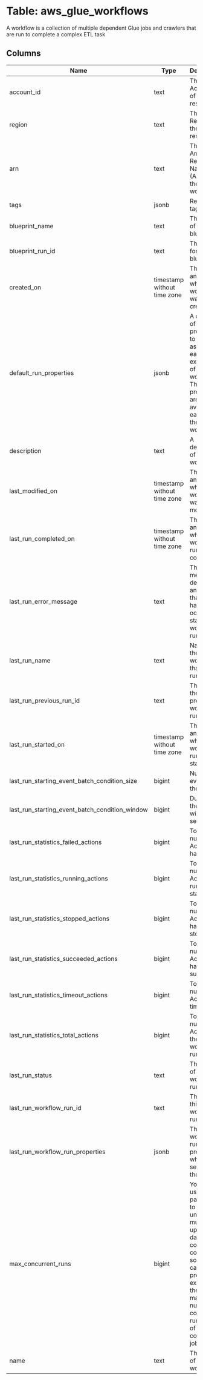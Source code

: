 
# Table: aws_glue_workflows
A workflow is a collection of multiple dependent Glue jobs and crawlers that are run to complete a complex ETL task
## Columns
| Name        | Type           | Description  |
| ------------- | ------------- | -----  |
|account_id|text|The AWS Account ID of the resource.|
|region|text|The AWS Region of the resource.|
|arn|text|The Amazon Resource Name (ARN) of the workflow.|
|tags|jsonb|Resource tags.|
|blueprint_name|text|The name of the blueprint.|
|blueprint_run_id|text|The run ID for this blueprint.|
|created_on|timestamp without time zone|The date and time when the workflow was created.|
|default_run_properties|jsonb|A collection of properties to be used as part of each execution of the workflow. The run properties are made available to each job in the workflow|
|description|text|A description of the workflow.|
|last_modified_on|timestamp without time zone|The date and time when the workflow was last modified.|
|last_run_completed_on|timestamp without time zone|The date and time when the workflow run completed.|
|last_run_error_message|text|This error message describes any error that may have occurred in starting the workflow run|
|last_run_name|text|Name of the workflow that was run.|
|last_run_previous_run_id|text|The ID of the previous workflow run.|
|last_run_started_on|timestamp without time zone|The date and time when the workflow run was started.|
|last_run_starting_event_batch_condition_size|bigint|Number of events in the batch.|
|last_run_starting_event_batch_condition_window|bigint|Duration of the batch window in seconds.|
|last_run_statistics_failed_actions|bigint|Total number of Actions that have failed.|
|last_run_statistics_running_actions|bigint|Total number Actions in running state.|
|last_run_statistics_stopped_actions|bigint|Total number of Actions that have stopped.|
|last_run_statistics_succeeded_actions|bigint|Total number of Actions that have succeeded.|
|last_run_statistics_timeout_actions|bigint|Total number of Actions that timed out.|
|last_run_statistics_total_actions|bigint|Total number of Actions in the workflow run.|
|last_run_status|text|The status of the workflow run.|
|last_run_workflow_run_id|text|The ID of this workflow run.|
|last_run_workflow_run_properties|jsonb|The workflow run properties which were set during the run.|
|max_concurrent_runs|bigint|You can use this parameter to prevent unwanted multiple updates to data, to control costs, or in some cases, to prevent exceeding the maximum number of concurrent runs of any of the component jobs|
|name|text|The name of the workflow.|
